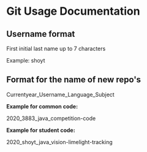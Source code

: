 # Git Usage Documentation

## Username format
First initial last name up to 7 characters

Example: shoyt

## Format for the name of new repo's
Currentyear_Username_Language_Subject

**Example for common code:**

2020_3883_java_competition-code

**Example for student code:**

2020_shoyt_java_vision-limelight-tracking
